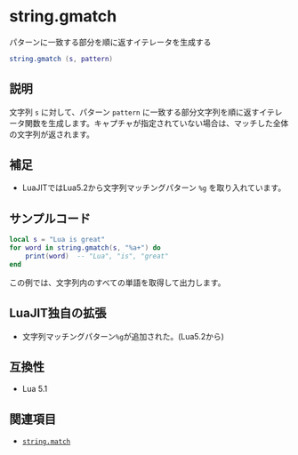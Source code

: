 # string.gmatch

パターンに一致する部分を順に返すイテレータを生成する

```lua
string.gmatch (s, pattern)
```

## 説明

文字列 `s` に対して、パターン `pattern` に一致する部分文字列を順に返すイテレータ関数を生成します。キャプチャが指定されていない場合は、マッチした全体の文字列が返されます。

## 補足

- LuaJITではLua5.2から文字列マッチングパターン `%g` を取り入れています。

## サンプルコード

```lua
local s = "Lua is great"
for word in string.gmatch(s, "%a+") do
    print(word)  -- "Lua", "is", "great"
end
```

この例では、文字列内のすべての単語を取得して出力します。

## LuaJIT独自の拡張

- 文字列マッチングパターン`%g`が追加された。(Lua5.2から)

## 互換性

- Lua 5.1

## 関連項目

- [`string.match`](match.md)